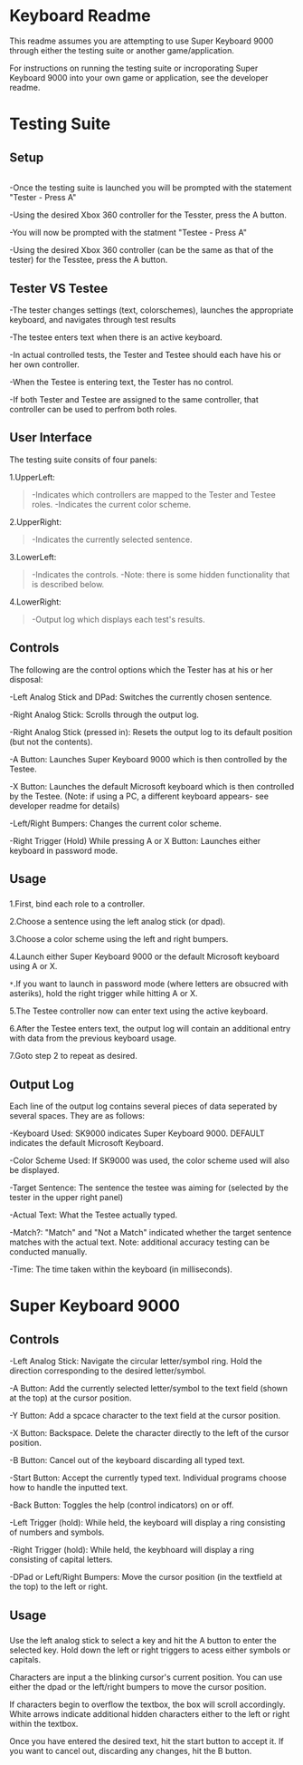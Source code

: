 # Keyboard Readme #

This readme assumes you are attempting to use Super Keyboard 9000 through either the testing suite or another game/application.

For instructions on running the testing suite or incroporating Super Keyboard 9000 into your own game or application, see the developer readme.

# Testing Suite #

## Setup ##
######  ######
-Once the testing suite is launched you will be prompted with the statement "Tester - Press A"

-Using the desired Xbox 360 controller for the Tesster, press the A button.

-You will now be prompted with the statment "Testee - Press A"

-Using the desired Xbox 360 controller (can be the same as that of the tester) for the Tesstee, press the A button.

## Tester VS Testee ##

-The tester changes settings (text, colorschemes), launches the appropriate keyboard, and navigates through test results

-The testee enters text when there is an active keyboard.

-In actual controlled tests, the Tester and Testee should each have his or her own controller.

-When the Testee is entering text, the Tester has no control.

-If both Tester and Testee are assigned to the same controller, that controller can be used to perfrom both roles.

## User Interface ##

The testing suite consits of four panels:

1.UpperLeft:
> -Indicates which controllers are mapped to the Tester and Testee roles.
> -Indicates the current color scheme.

2.UpperRight:
> -Indicates the currently selected sentence.

3.LowerLeft:
> -Indicates the controls.
> -Note: there is some hidden functionality that is described below.

4.LowerRight:
> -Output log which displays each test's results.

## Controls ##

The following are the control options which the Tester has at his or her disposal:

-Left Analog Stick and DPad: Switches the currently chosen sentence.

-Right Analog Stick: Scrolls through the output log.

-Right Analog Stick (pressed in): Resets the output log to its default position (but not the contents).

-A Button: Launches Super Keyboard 9000 which is then controlled by the Testee.

-X Button: Launches the default Microsoft keyboard which is then controlled by the Testee. (Note: if using a PC, a different keyboard appears- see developer readme for details)

-Left/Right Bumpers: Changes the current color scheme.

-Right Trigger (Hold) While pressing A or X Button: Launches either keyboard in password mode.

## Usage ##
#####  #####
1.First, bind each role to a controller.

2.Choose a sentence using the left analog stick (or dpad).

3.Choose a color scheme using the left and right bumpers.

4.Launch either Super Keyboard 9000 or the default Microsoft keyboard using A or X.

`*`.If you want to launch in password mode (where letters are obsucred with asteriks), hold the right trigger while hitting A or X.

5.The Testee controller now can enter text using the active keyboard.

6.After the Testee enters text, the output log will contain an additional entry with data from the previous keyboard usage.

7.Goto step 2 to repeat as desired.

## Output Log ##

Each line of the output log contains several pieces of data seperated by several spaces. They are as follows:

-Keyboard Used: SK9000 indicates Super Keyboard 9000. DEFAULT indicates the default Microsoft Keyboard.

-Color Scheme Used: If SK9000 was used, the color scheme used will also be displayed.

-Target Sentence: The sentence the testee was aiming for (selected by the tester in the upper right panel)

-Actual Text: What the Testee actually typed.

-Match?: "Match" and "Not a Match" indicated whether the target sentence matches with the actual text. Note: additional accuracy testing can be conducted manually.

-Time: The time taken within the keyboard (in milliseconds).

# Super Keyboard  9000 #

## Controls ##

-Left Analog Stick: Navigate the circular letter/symbol ring. Hold the direction corresponding to the desired letter/symbol.

-A Button: Add the currently selected letter/symbol to the text field (shown at the top) at the cursor position.

-Y Button: Add a spcace character to the text field at the cursor position.

-X Button: Backspace. Delete the character directly to the left of the cursor position.

-B Button: Cancel out of the keyboard discarding all typed text.

-Start Button: Accept the currently typed text. Individual programs choose how to handle the inputted text.

-Back Button: Toggles the help (control indicators) on or off.

-Left Trigger (hold): While held, the keyboard will display a ring consisting of numbers and symbols.

-Right Trigger (hold): While held, the keybhoard will display a ring consisting of capital letters.

-DPad or Left/Right Bumpers: Move the cursor position (in the textfield at the top) to the left or right.

## Usage ##
#####  #####
Use the left analog stick to select a key and hit the A button to enter the selected key. Hold down the left or right triggers to acess either symbols or capitals.

Characters are input a the blinking cursor's current position. You can use either the dpad or the left/right bumpers to move the cursor position.

If characters begin to overflow the textbox, the box will scroll accordingly.  White arrows indicate additional hidden characters either to the left or right within the textbox.

Once you have entered the desired text, hit the start button to accept it. If you want to cancel out, discarding any changes, hit the B button.
